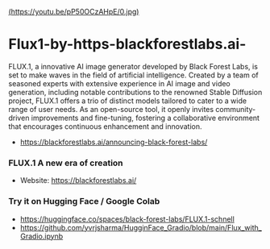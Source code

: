 
[(https://youtu.be/pP50OCzAHpE/0.jpg)](https://youtu.be/pP50OCzAHpE)


# Flux1-by-https-blackforestlabs.ai-
FLUX.1, a innovative AI image generator developed by Black Forest Labs, is set to make waves in the field of artificial intelligence. Created by a team of seasoned experts with extensive experience in AI image and video generation, including notable contributions to the renowned Stable Diffusion project, FLUX.1 offers a trio of distinct models tailored to cater to a wide range of user needs. As an open-source tool, it openly invites community-driven improvements and fine-tuning, fostering a collaborative environment that encourages continuous enhancement and innovation.
- https://blackforestlabs.ai/announcing-black-forest-labs/

### FLUX.1 A new era of creation
- Website: https://blackforestlabs.ai/

### Try it on Hugging Face / Google Colab 
- https://huggingface.co/spaces/black-forest-labs/FLUX.1-schnell
- https://github.com/yvrjsharma/HugginFace_Gradio/blob/main/Flux_with_Gradio.ipynb
  
  
  
